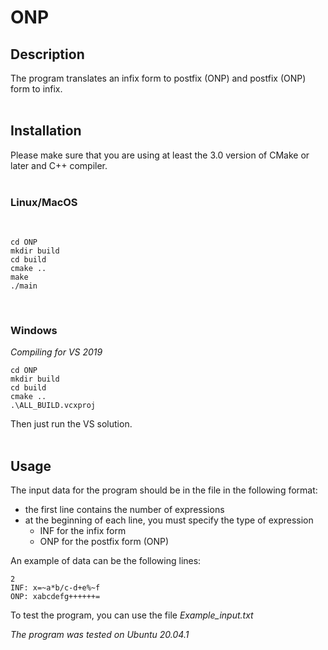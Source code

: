 <h1>ONP</h1>

<h2><b>Description</b></h2>
The program translates an infix form to postfix (ONP) and postfix (ONP) form to infix.
<br>
<br>
<h2><b>Installation</b></h2>
Please make sure that you are using at least the 3.0 version of CMake or later and C++ compiler. 
<br> 
<br>
<h3><b>Linux/MacOS</b></h3>
<br>

```
cd ONP
mkdir build
cd build
cmake ..
make
./main
```

<br>
<h3><b>Windows</b></h3>
<i>Compiling for VS 2019</i>

```
cd ONP
mkdir build
cd build
cmake ..
.\ALL_BUILD.vcxproj
```
Then just run the VS solution.
<br>
<br>
<h2><b>Usage</b></h2>
The input data for the program should be in the file in the following format:

* the first line contains the number of expressions
* at the beginning of each line, you must specify the type of expression
  * INF for the infix form
  * ONP for the postfix form (ONP)

An example of data can be the following lines:

```
2
INF: x=~a*b/c-d+e%~f
ONP: xabcdefg++++++=
```

To test the program, you can use the file <i>Example_input.txt</i>

<i>The program was tested on Ubuntu 20.04.1</i>